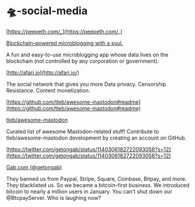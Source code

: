 # 🛸-social-media




[https://peepeth.com/_](https://peepeth.com/_)

[Blockchain-powered microblogging with a soul.](https://peepeth.com/_)

A fun and easy-to-use microblogging app whose data lives on the blockchain (not controlled by any corporation or government).



[http://afari.io](http://afari.io/)

The social network that gives you more Data privacy. Censorship Resistance. Content monetization.



[https://github.com/tleb/awesome-mastodon#readme](https://github.com/tleb/awesome-mastodon#readme)

[tleb/awesome-mastodon](https://github.com/tleb/awesome-mastodon)

Curated list of awesome Mastodon-related stuff! Contribute to tleb/awesome-mastodon development by creating an account on GitHub.

[https://twitter.com/getongab/status/1140306182722093058?s=12](https://twitter.com/getongab/status/1140306182722093058?s=12)

[Gab.com (@getongab)](https://twitter.com/getongab)

They banned us from Paypal, Stripe, Square, Coinbase, Bitpay, and more. They blacklisted us. So we became a bitcoin-first business. We introduced bitcoin to nearly a million users in January. You can't shut down our @BtcpayServer. Who is laughing now?

